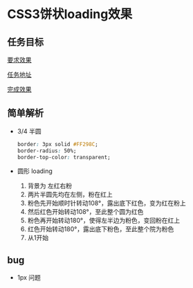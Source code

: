 # CSS3饼状loading效果

## 任务目标

[要求效果](https://ww2.sinaimg.cn/large/006tNbRwly1fcr4ycdb9cg30d80dm0tf.gif)

[任务地址](http://ife.baidu.com/course/detail/id/36)

[完成效果](https://miaolegemie.github.io/IFE2017/nuomi/loading/index.html)

## 简单解析

- 3/4 半圆

  ```css
  border: 3px solid #FF298C;
  border-radius: 50%;
  border-top-color: transparent;
  ```

- 圆形 loading
  1. 背景为 左红右粉
  2. 两片半圆先均在左侧，粉在红上
  3. 粉色先开始顺时针转动108°，露出底下红色，变为红在粉上
  4. 然后红色开始转动108°，至此整个圆为红色
  5. 粉色再开始转动180°，使得左半边为粉色，变回粉在红上
  6. 红色开始转动180°，露出底下粉色，至此整个院为粉色
  7. 从1开始
## bug

- 1px 问题
